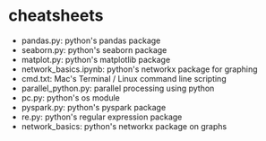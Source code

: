 # cheatsheets
  * pandas.py: python's pandas package
  * seaborn.py: python's seaborn package
  * matplot.py: python's matplotlib package
  * network_basics.ipynb: python's networkx package for graphing
  * cmd.txt: Mac's Terminal / Linux command line scripting
  * parallel_python.py: parallel processing using python
  * pc.py: python's os module
  * pyspark.py: python's pyspark package
  * re.py: python's regular expression package
  * network_basics: python's networkx package on graphs
